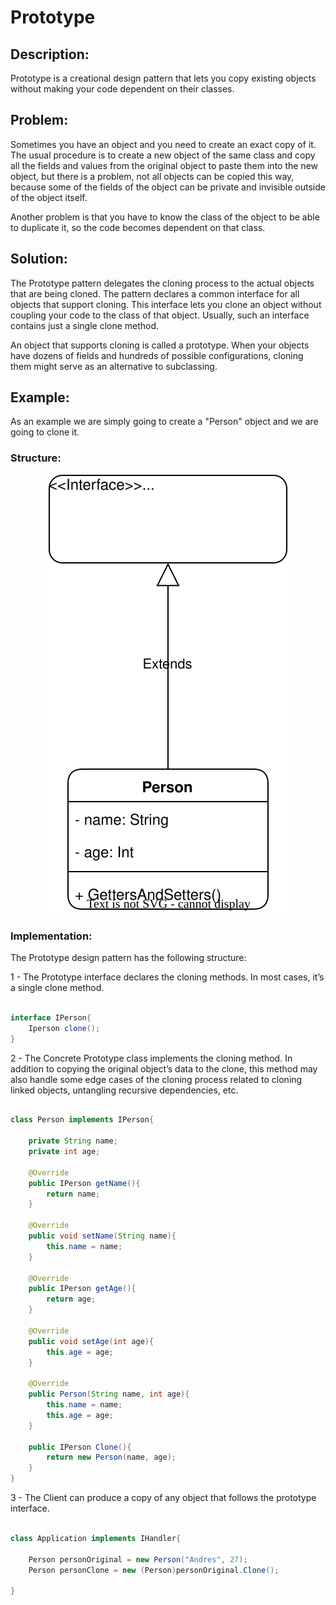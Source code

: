 # Prototype

## Description:

Prototype is a creational design pattern that lets you copy existing objects without making your code dependent on their classes.

## Problem:

Sometimes you have an object and you need to create an exact copy of it. The usual procedure is to create a new object of the same class and copy all the fields and values ​​from the original object to paste them into the new object, but there is a problem, not all objects can be copied this way, because some of the fields of the object can be private and invisible outside of the object itself.

Another problem is that you have to know the class of the object to be able to duplicate it, so the code becomes dependent on that class.

## Solution:

The Prototype pattern delegates the cloning process to the actual objects that are being cloned. The pattern declares a common interface for all objects that support cloning. This interface lets you clone an object without coupling your code to the class of that object. Usually, such an interface contains just a single clone method.

An object that supports cloning is called a prototype. When your objects have dozens of fields and hundreds of possible configurations, cloning them might serve as an alternative to subclassing.

## Example:

As an example we are simply going to create a "Person" object and we are going to clone it.

### Structure:

<p align="center">
    <img src="./diagrams/Prototype.svg"/>
</p>

### Implementation:

The Prototype design pattern has the following structure:

1 - The Prototype interface declares the cloning methods. In most cases, it’s a single clone method.

```Java

interface IPerson{
    Iperson clone();
}

```

2 - The Concrete Prototype class implements the cloning method. In addition to copying the original object’s data to the clone, this method may also handle some edge cases of the cloning process related to cloning linked objects, untangling recursive dependencies, etc.

```Java

class Person implements IPerson{

    private String name;
    private int age;

    @Override
    public IPerson getName(){
        return name;
    }

    @Override
    public void setName(String name){
        this.name = name;
    }

    @Override
    public IPerson getAge(){
        return age;
    }

    @Override
    public void setAge(int age){
        this.age = age;
    } 

    @Override
    public Person(String name, int age){
        this.name = name;
        this.age = age;
    } 

    public IPerson Clone(){
        return new Person(name, age);
    }
}

```

3 - The Client can produce a copy of any object that follows the prototype interface.

```Java

class Application implements IHandler{

    Person personOriginal = new Person("Andres", 27);
    Person personClone = new (Person)personOriginal.Clone();
    
}
